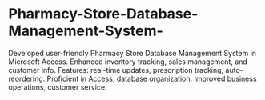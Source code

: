 # Pharmacy-Store-Database-Management-System-
Developed user-friendly Pharmacy Store Database Management System in Microsoft Access. Enhanced inventory tracking, sales management, and customer info. Features: real-time updates, prescription tracking, auto-reordering. Proficient in Access, database organization. Improved business operations, customer service.
